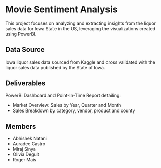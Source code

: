 # Movie Sentiment Analysis

This project focuses on analyzing and extracting insights from the liquor sales data for Iowa State in the US, leveraging the visualizations created using PowerBI.

## Data Source
Iowa liquor sales data sourced from Kaggle and cross validated with the liquor sales data published by the State of Iowa.


## Deliverables 
PowerBi Dashboard and Point-In-Time Report detailing:
- Market Overview: Sales by Year, Quarter and Month
- Sales Breakdown by category, vendor, product and county 


## Members

- Abhishek Natani
- Auradee Castro
- Miraj Sinya
- Olivia Deguit
- Roger Mais

